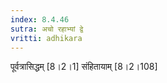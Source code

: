 ```yaml
---
index: 8.4.46
sutra: अचो रहाभ्यां द्वे
vritti: adhikara
---
```


 पूर्वत्रासिद्धम् [8।2।1]  संहितायाम् [8।2।108] 